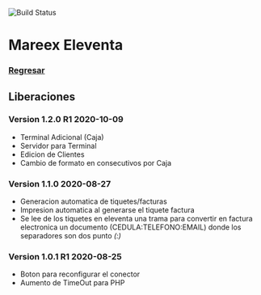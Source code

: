 ![Build Status](https://img.shields.io/badge/Estado-Desarrollo-orange.svg?style=for-the-badge)

# Mareex Eleventa

### [Regresar](https://jarscr.github.io/mareex/home#release)

## Liberaciones
### Version 1.2.0 R1 2020-10-09

- Terminal Adicional (Caja)
- Servidor para Terminal
- Edicion de Clientes
- Cambio de formato en consecutivos por Caja

### Version 1.1.0  2020-08-27

- Generacion automatica de tiquetes/facturas 
- Impresion automatica al generarse el tiquete factura
- Se lee de los tiquetes en eleventa una trama para convertir en factura electronica un documento (CEDULA:TELEFONO:EMAIL) donde los separadores son dos punto *(:)*


### Version 1.0.1 R1 2020-08-25

- Boton para reconfigurar el conector
- Aumento de TimeOut para PHP

